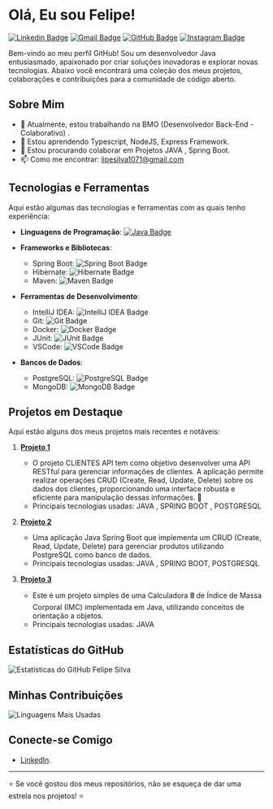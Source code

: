 # Olá, Eu sou Felipe!

[![Linkedin Badge](https://img.shields.io/badge/-FelipeSilva-blue?style=flat-square&logo=Linkedin&logoColor=white&link=https://www.linkedin.com/in/felipe-silva-127503198)](https://www.linkedin.com/in/felipe-silva-127503198)
[![Gmail Badge](https://img.shields.io/badge/-lipesilva1071@gmail.com-c14438?style=flat-square&logo=Gmail&logoColor=white&link=mailto:lipesilva1071@gmail.com)](mailto:lipesilva1071@gmail.com)
[![GitHub Badge](https://img.shields.io/badge/Felipe-Silva223-black?style=flat-square&logo=github&logoColor=white&link=https://github.com/Felipe-Silva223)](https://github.com/Felipe-Silva223)
[![Instagram Badge](https://img.shields.io/badge/-felipegomes5165-purple?style=flat-square&logo=instagram&logoColor=white&link=https://instagram.com/felipegomes5165)](https://instagram.com/felipegomes5165)



Bem-vindo ao meu perfil GitHub! Sou um desenvolvedor Java entusiasmado, apaixonado por criar soluções inovadoras e explorar novas tecnologias. Abaixo você encontrará uma coleção dos meus projetos, colaborações e contribuições para a comunidade de código aberto.


## Sobre Mim

- 🔭 Atualmente, estou trabalhando na BMO (Desenvolvedor Back-End - Colaborativo) .
- 🌱 Estou aprendendo Typescript, NodeJS, Express Framework.
- 👯 Estou procurando colaborar em Projetos JAVA , Spring Boot.
- 📫 Como me encontrar: lipesilva1071@gmail.com 

## Tecnologias e Ferramentas

Aqui estão algumas das tecnologias e ferramentas com as quais tenho experiência:

- **Linguagens de Programação**: [![Java Badge](https://img.shields.io/badge/-Java-red?style=flat-square&logo=java&logoColor=white)]()

- **Frameworks e Bibliotecas**:

  - Spring Boot: ![Spring Boot Badge](https://img.shields.io/badge/-Spring_Boot-green?style=flat-square&logo=spring&logoColor=white)
  - Hibernate: ![Hibernate Badge](https://img.shields.io/badge/-Hibernate-blue?style=flat-square&logo=hibernate&logoColor=white)
  - Maven: ![Maven Badge](https://img.shields.io/badge/-Maven-yellow?style=flat-square&logo=apache-maven&logoColor=white)

- **Ferramentas de Desenvolvimento**:

  - IntelliJ IDEA: ![IntelliJ IDEA Badge](https://img.shields.io/badge/-IntelliJ_IDEA-red?style=flat-square&logo=intellij-idea&logoColor=white)
  - Git: ![Git Badge](https://img.shields.io/badge/-Git-orange?style=flat-square&logo=git&logoColor=white)
  - Docker: ![Docker Badge](https://img.shields.io/badge/-Docker-blue?style=flat-square&logo=docker&logoColor=white)
  - JUnit: ![JUnit Badge](https://img.shields.io/badge/-JUnit-green?style=flat-square&logo=junit&logoColor=white)
  - VSCode: ![VSCode Badge](https://img.shields.io/badge/-VSCode-blue?style=flat-square&logo=visual-studio-code&logoColor=white)

- **Bancos de Dados**:
  - PostgreSQL: ![PostgreSQL Badge](https://img.shields.io/badge/-PostgreSQL-blue?style=flat-square&logo=postgresql&logoColor=white)
  - MongoDB: ![MongoDB Badge](https://img.shields.io/badge/-MongoDB-green?style=flat-square&logo=mongodb&logoColor=white)


## Projetos em Destaque

Aqui estão alguns dos meus projetos mais recentes e notáveis:

1. [**Projeto 1**](https://github.com/Felipe-Silva223/Clientes-API_CRUD)
   - O projeto CLIENTES API tem como objetivo desenvolver uma API RESTful para gerenciar informações de clientes. A aplicação permite realizar operações CRUD (Create, Read, Update, Delete) sobre os dados dos clientes, proporcionando uma interface robusta e eficiente para manipulação dessas informações. 🚀
   - Principais tecnologias usadas: JAVA , SPRING BOOT , POSTGRESQL

2. [**Projeto 2**](https://github.com/Felipe-Silva223/CRUD-PRODUCT-JAVA-SPRING-BOOT)
   - Uma aplicação Java Spring Boot que implementa um CRUD (Create, Read, Update, Delete) para gerenciar produtos utilizando PostgreSQL como banco de dados.
   - Principais tecnologias usadas: JAVA , SPRING BOOT, POSTGRESQL

3. [**Projeto 3**](https://github.com/Felipe-Silva223/CalculadoraIMC)
   - Este é um projeto simples de uma Calculadora 🖩 de Índice de Massa Corporal (IMC) implementada em Java, utilizando conceitos de orientação a objetos.
   - Principais tecnologias usadas: JAVA

## Estatísticas do GitHub

![Estatísticas do GitHub Felipe Silva](https://github-readme-stats.vercel.app/api?username=Felipe-Silva223&show_icons=true&theme=radical)

## Minhas Contribuições

![Linguagens Mais Usadas](https://github-readme-stats.vercel.app/api/top-langs/?username=Felipe-Silva223&layout=compact&theme=radical)

## Conecte-se Comigo

- [LinkedIn](https://www.linkedin.com/in/felipe-silva-127503198).

---

⭐️ Se você gostou dos meus repositórios, não se esqueça de dar uma estrela nos projetos! ⭐️
